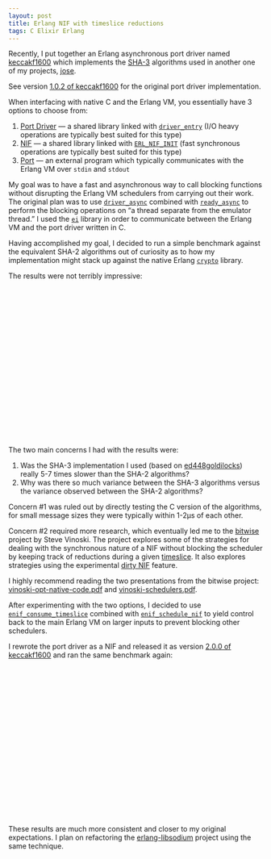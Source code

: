 ```yaml
---
layout: post
title: Erlang NIF with timeslice reductions
tags: C Elixir Erlang
---
```


Recently, I put together an Erlang asynchronous port driver named [keccakf1600](https://github.com/potatosalad/erlang-keccakf1600) which implements the [SHA-3](https://en.wikipedia.org/wiki/SHA-3) algorithms used in another one of my projects, [jose](https://github.com/potatosalad/erlang-jose).

See version [1.0.2 of keccakf1600](https://github.com/potatosalad/erlang-keccakf1600/tree/1.0.2) for the original port driver implementation.

When interfacing with native C and the Erlang VM, you essentially have 3 options to choose from:

1. [Port Driver](http://erlang.org/doc/tutorial/c_portdriver.html) &mdash; a shared library linked with [`driver_entry`](http://erlang.org/doc/man/driver_entry.html) (I/O heavy operations are typically best suited for this type)
2. [NIF](http://erlang.org/doc/tutorial/nif.html) &mdash; a shared library linked with [`ERL_NIF_INIT`](http://erlang.org/doc/man/erl_nif.html) (fast synchronous operations are typically best suited for this type)
3. [Port](http://erlang.org/doc/tutorial/c_port.html) &mdash; an external program which typically communicates with the Erlang VM over `stdin` and `stdout`

My goal was to have a fast and asynchronous way to call blocking functions without disrupting the Erlang VM schedulers from carrying out their work.  The original plan was to use [`driver_async`](http://erlang.org/doc/man/erl_driver.html#driver_async%20) combined with [`ready_async`](http://erlang.org/doc/man/driver_entry.html#ready_async) to perform the blocking operations on &ldquo;a thread separate from the emulator thread.&rdquo;  I used the [`ei`](http://erlang.org/doc/man/ei.html) library in order to communicate between the Erlang VM and the port driver written in C.

Having accomplished my goal, I decided to run a simple benchmark against the equivalent SHA-2 algorithms out of curiosity as to how my implementation might stack up against the native Erlang [`crypto`](http://erlang.org/doc/man/crypto.html) library.

The results were not terribly impressive:

<div id="chart1">
  <svg height="300"></svg>
</div>

The two main concerns I had with the results were:

1. Was the SHA-3 implementation I used (based on [ed448goldilocks](http://sourceforge.net/projects/ed448goldilocks/)) really 5-7 times slower than the SHA-2 algorithms?
2. Why was there so much variance between the SHA-3 algorithms versus the variance observed between the SHA-2 algorithms?

Concern #1 was ruled out by directly testing the C version of the algorithms, for small message sizes they were typically within 1-2μs of each other.

Concern #2 required more research, which eventually led me to the [bitwise](https://github.com/vinoski/bitwise) project by Steve Vinoski.  The project explores some of the strategies for dealing with the synchronous nature of a NIF without blocking the scheduler by keeping track of reductions during a given [timeslice](http://erlang.org/doc/man/erl_nif.html#enif_consume_timeslice).  It also explores strategies using the experimental [dirty NIF](http://erlang.org/doc/man/erl_nif.html#dirty_nifs) feature.

I highly recommend reading the two presentations from the bitwise project: [vinoski-opt-native-code.pdf](https://github.com/vinoski/bitwise/raw/master/vinoski-opt-native-code.pdf) and [vinoski-schedulers.pdf](https://github.com/vinoski/bitwise/raw/master/vinoski-schedulers.pdf).

After experimenting with the two options, I decided to use [`enif_consume_timeslice`](http://erlang.org/doc/man/erl_nif.html#enif_consume_timeslice) combined with [`enif_schedule_nif`](http://erlang.org/doc/man/erl_nif.html#enif_schedule_nif) to yield control back to the main Erlang VM on larger inputs to prevent blocking other schedulers.

I rewrote the port driver as a NIF and released it as version [2.0.0 of keccakf1600](https://github.com/potatosalad/erlang-keccakf1600/tree/2.0.0) and ran the same benchmark again:

<div id="chart2">
  <svg height="300"></svg>
</div>

These results are much more consistent and closer to my original expectations.  I plan on refactoring the [erlang-libsodium](https://github.com/potatosalad/erlang-libsodium) project using the same technique.

<script>
(function() {
  var seriesData1 = [
    {
      key: "SHA2",
      values: [
        {
          label: "SHA2/3-224",
          value: 2.186853
        },
        {
          label: "SHA2/3-256",
          value: 2.183836
        },
        {
          label: "SHA2/3-384",
          value: 2.190898
        },
        {
          label: "SHA2/3-512",
          value: 2.200743
        }
      ]
    },
    {
      key: "SHA3",
      values: [
        {
          label: "SHA2/3-224",
          value: 14.37063
        },
        {
          label: "SHA2/3-256",
          value: 11.97354
        },
        {
          label: "SHA2/3-384",
          value: 12.42217
        },
        {
          label: "SHA2/3-512",
          value: 11.8663
        },
        {
          label: "SHAKE128",
          value: 12.38027
        },
        {
          label: "SHAKE256",
          value: 12.96572
        }
      ]
    }
  ];
  nv.addGraph(function() {
    var chart = nv.models.multiBarHorizontalChart()
      .x(function(d) { return d.label; })
      .y(function(d) { return d.value; })
      .margin({left: 100, bottom: 75})
      .barColor(d3.scale.category20().range())
      .showValues(true)
      .duration(250)
      .showControls(false)
    ;
    chart.yAxis.axisLabel('Microseconds (Lower is Better)');
    d3.select("#chart1 svg")
      .datum(seriesData1)
      .call(chart);
    nv.utils.windowResize(chart.update);
    return chart;
  });
  var seriesData2 = [
    {
      key: "SHA2",
      values: [
        {
          label: "SHA2/3-224",
          value: 2.186853
        },
        {
          label: "SHA2/3-256",
          value: 2.183836
        },
        {
          label: "SHA2/3-384",
          value: 2.190898
        },
        {
          label: "SHA2/3-512",
          value: 2.200743
        }
      ]
    },
    {
      key: "SHA3",
      values: [
        {
          label: "SHA2/3-224",
          value: 3.221057
        },
        {
          label: "SHA2/3-256",
          value: 3.222021
        },
        {
          label: "SHA2/3-384",
          value: 3.200662
        },
        {
          label: "SHA2/3-512",
          value: 3.222704
        },
        {
          label: "SHAKE128",
          value: 3.228499
        },
        {
          label: "SHAKE256",
          value: 3.257091
        }
      ]
    }
  ];
  nv.addGraph(function() {
    var chart = nv.models.multiBarHorizontalChart()
      .x(function(d) { return d.label; })
      .y(function(d) { return d.value; })
      .margin({left: 100, bottom: 75})
      .barColor(d3.scale.category20().range())
      .showValues(true)
      .duration(250)
      .showControls(false)
    ;
    chart.yAxis.axisLabel('Microseconds (Lower is Better)');
    d3.select("#chart2 svg")
      .datum(seriesData2)
      .call(chart);
    nv.utils.windowResize(chart.update);
    return chart;
  });
})();
</script>
